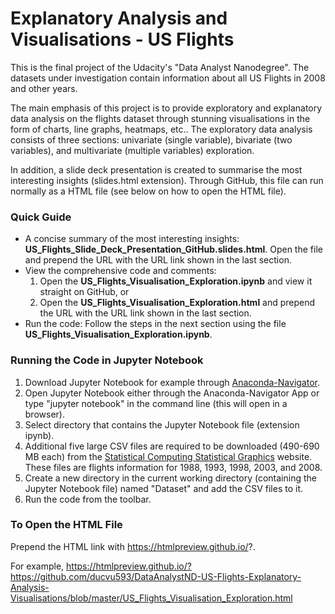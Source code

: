 # Explanatory Analysis and Visualisations - US Flights
This is the final project of the Udacity's "Data Analyst Nanodegree". 
The datasets under investigation contain information about all US Flights in 2008 and other years. 

The main emphasis of this project is to provide exploratory and explanatory data analysis on the flights dataset through stunning visualisations in the form of charts, line graphs, heatmaps, etc.. 
The exploratory data analysis consists of three sections: univariate (single variable), bivariate (two variables), and multivariate (multiple variables) exploration.

In addition, a slide deck presentation is created to summarise the most interesting insights (slides.html extension). Through GitHub, this file can run normally as a HTML file (see below on how to open the HTML file).

### Quick Guide

- A concise summary of the most interesting insights: **US_Flights_Slide_Deck_Presentation_GitHub.slides.html**. Open the file and prepend the URL with the URL link shown in the last section. 
- View the comprehensive code and comments: 
    1. Open the **US_Flights_Visualisation_Exploration.ipynb** and view it straight on GitHub, or
    2. Open the **US_Flights_Visualisation_Exploration.html** and prepend the URL with the URL link shown in the last section.
- Run the code: Follow the steps in the next section using the file **US_Flights_Visualisation_Exploration.ipynb**.

### Running the Code in Jupyter Notebook 

1. Download Jupyter Notebook for example through [Anaconda-Navigator](https://docs.anaconda.com/anaconda/navigator/).
2. Open Jupyter Notebook either through the Anaconda-Navigator App or type "jupyter notebook" in the command line (this will open in a browser).
3. Select directory that contains the Jupyter Notebook file (extension ipynb).
4. Additional five large CSV files are required to be downloaded (490-690 MB each) from the [Statistical Computing
Statistical Graphics](http://stat-computing.org/dataexpo/2009/the-data.html) website. These files are flights information for 1988, 1993, 1998, 2003, and 2008.
5. Create a new directory in the current working directory (containing the Jupyter Notebook file) named "Dataset" and add the CSV files to it. 
6. Run the code from the toolbar.

### To Open the HTML File

Prepend the HTML link with https://htmlpreview.github.io/?. 

For example, https://htmlpreview.github.io/?https://github.com/ducvu593/DataAnalystND-US-Flights-Explanatory-Analysis-Visualisations/blob/master/US_Flights_Visualisation_Exploration.html

